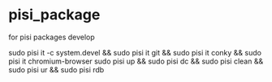 pisi_package
============

for pisi packages develop

 sudo pisi it -c system.devel && sudo pisi it git && sudo pisi it conky && sudo pisi it chromium-browser
 sudo pisi up && sudo pisi dc && sudo pisi clean && sudo pisi ur && sudo pisi rdb
